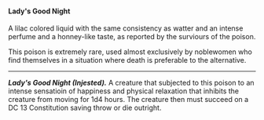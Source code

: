 
#### Lady's Good Night
A lilac colored liquid with the same consistency as watter and an intense perfume and a honney-like taste, as reported by the surviours of the poison.

This poison is extremely rare, used almost exclusively by noblewomen who find themselves in a situation where death is preferable to the alternative.
___
***Lady's Good Night (Injested).***
A creature that subjected to this poison to an intense sensatioin of happiness and physical relaxation that inhibits the creature from moving for 1d4 hours. The creature then must succeed on a DC 13 Constitution saving throw or die outright.
